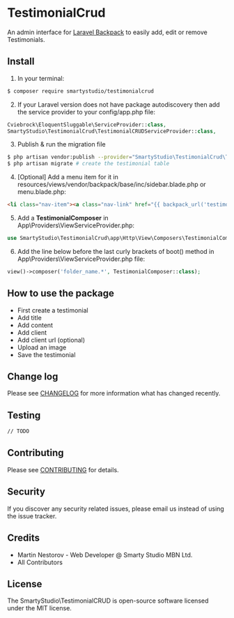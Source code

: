 # TestimonialCrud

An admin interface for [Laravel Backpack](laravelbackpack.com) to easily add, edit or remove Testimonials.

## Install

1. In your terminal:

``` bash
$ composer require smartystudio/testimonialcrud
```

2. If your Laravel version does not have package autodiscovery then add the service provider to your config/app.php file:

```php
Cviebrock\EloquentSluggable\ServiceProvider::class,
SmartyStudio\TestimonialCrud\TestimonialCRUDServiceProvider::class,
```

3. Publish & run the migration file

```bash
$ php artisan vendor:publish --provider="SmartyStudio\TestimonialCrud\TestimonialCRUDServiceProvider" # publish migration file
$ php artisan migrate # create the testimonial table
```

4. [Optional] Add a menu item for it in resources/views/vendor/backpack/base/inc/sidebar.blade.php or menu.blade.php:

```html
<li class="nav-item"><a class="nav-link" href="{{ backpack_url('testimonial') }}"><i class="nav-icon la la-bullhorn"></i><span>Testimonials</span></a></li>
```

5. Add a **TestimonialComposer** in App\Providers\ViewServiceProvider.php:

```php
use SmartyStudio\TestimonialCrud\app\Http\View\Composers\TestimonialComposer;
```

6. Add the line below before the last curly brackets of boot() method in App\Providers\ViewServiceProvider.php file:

```php
view()->composer('folder_name.*', TestimonialComposer::class);
```
## How to use the package

* First create a testimonial
* Add title
* Add content
* Add client
* Add client url (optional)
* Upload an image
* Save the testimonial

## Change log

Please see [CHANGELOG](CHANGELOG.md) for more information what has changed recently.

## Testing

``` bash
// TODO
```

## Contributing

Please see [CONTRIBUTING](CONTRIBUTING.md) for details.

## Security

If you discover any security related issues, please email us instead of using the issue tracker.

## Credits

- Martin Nestorov - Web Developer @ Smarty Studio MBN Ltd.
- All Contributors

## License

The SmartyStudio\TestimonialCRUD is open-source software licensed under the MIT license.